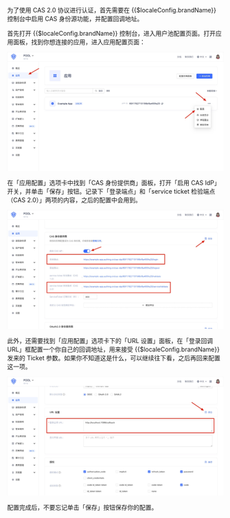 <IntegrationDetailCard title="启用并配置 CAS 身份源">

为了使用 CAS 2.0 协议进行认证，首先需要在 {{$localeConfig.brandName}} 控制台中启用 CAS 身份源功能，并配置回调地址。

首先打开 {{$localeConfig.brandName}} 控制台，进入用户池配置页面。打开应用面板，找到你想连接的应用，进入应用配置页面：

<img src="../../../images/federation/cas/cas20/1.jpg" class="md-img-padding" />

在「应用配置」选项卡中找到「CAS 身份提供商」面板，打开「启用 CAS IdP」开关，并单击「保存」按钮。记录下「登录端点」和「service ticket 检验端点（CAS 2.0）」两项的内容，之后的配置中会用到。

<img src="../../../images/federation/cas/cas20/2.jpg" class="md-img-padding" />

此外，还需要找到「应用配置」选项卡下的「URL 设置」面板，在「登录回调 URL」框配置一个你自己的回调地址，用来接受 {{$localeConfig.brandName}} 发来的 Ticket 参数。如果你不知道这是什么，可以继续往下看，之后再回来配置这一项。

<img src="../../../images/federation/cas/cas20/3.jpg" class="md-img-padding" />

配置完成后，不要忘记单击「保存」按钮保存你的配置。

</IntegrationDetailCard>